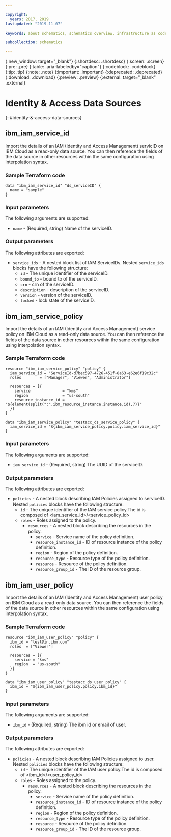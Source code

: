 ```yaml
---

copyright:
  years: 2017, 2019
lastupdated: "2019-11-07"

keywords: about schematics, schematics overview, infrastructure as code, iac, differences schematics and terraform, schematics vs terraform, how does schematics work, schematics benefits, why use schematics, terraform template, schematics workspace

subcollection: schematics

---
```


{:new_window: target="_blank"}
{:shortdesc: .shortdesc}
{:screen: .screen}
{:pre: .pre}
{:table: .aria-labeledby="caption"}
{:codeblock: .codeblock}
{:tip: .tip}
{:note: .note}
{:important: .important}
{:deprecated: .deprecated}
{:download: .download}
{:preview: .preview}
{:external: target="_blank" .external}

# Identity & Access Data Sources
{: #identity-&-access-data-sources}


## ibm_iam_service_id

Import the details of an IAM (Identity and Access Management) servicID  on IBM Cloud as a read-only data source. You can then reference the fields of the data source in other resources within the same configuration using interpolation syntax.

### Sample Terraform code

```hcl
data "ibm_iam_service_id" "ds_serviceID" {
  name = "sample"
}

```

### Input parameters

The following arguments are supported:

* `name` - (Required, string) Name of the serviceID.

### Output parameters

The following attributes are exported:

* `service_ids` - A nested block list of IAM ServiceIDs. Nested `service_ids` blocks have the following structure:
  * `id` - The unique identifier of the serviceID.
  * `bound_to` -  bound to of the serviceID.
  * `crn` -  crn of the serviceID.
  * `description` -  description of the serviceID.
  * `version` -  version of the serviceID.
  * `locked` -  lock state of the serviceID.

  



## ibm_iam_service_policy

Import the details of an IAM (Identity and Access Management) service policy on IBM Cloud as a read-only data source. You can then reference the fields of the data source in other resources within the same configuration using interpolation syntax.

### Sample Terraform code

```hcl
resource "ibm_iam_service_policy" "policy" {
  iam_service_id = "ServiceId-d7bec597-4726-451f-8a63-e62e6f19c32c"
  roles        = ["Manager", "Viewer", "Administrator"]

  resources = [{
    service              = "kms"
    region               = "us-south"
    resource_instance_id = "${element(split(":",ibm_resource_instance.instance.id),7)}"
  }]
}

data "ibm_iam_service_policy" "testacc_ds_service_policy" {
  iam_service_id = "${ibm_iam_service_policy.policy.iam_service_id}"
}

```

### Input parameters

The following arguments are supported:

* `iam_service_id` - (Required, string) The UUID of the serviceID.

### Output parameters

The following attributes are exported:

* `policies` - A nested block describing IAM Policies assigned to serviceID. Nested `policies` blocks have the following structure:
  * `id` - The unique identifier of the IAM service policy.The id is composed of \<iam_service_id\>/\<service_policy_id\>
  * `roles` -  Roles assigned to the policy.
	* `resources` -  A nested block describing the resources in the policy.
		* `service` - Service name of the policy definition. 
		* `resource_instance_id` - ID of resource instance of the policy definition.
		* `region` - Region of the policy definition.
		* `resource_type` - Resource type of the policy definition.
		* `resource` - Resource of the policy definition.
		* `resource_group_id` - The ID of the resource group.


## ibm_iam_user_policy

Import the details of an IAM (Identity and Access Management) user policy on IBM Cloud as a read-only data source. You can then reference the fields of the data source in other resources within the same configuration using interpolation syntax.

### Sample Terraform code

```hcl
resource "ibm_iam_user_policy" "policy" {
  ibm_id = "test@in.ibm.com"
  roles  = ["Viewer"]

  resources = [{
    service = "kms"
    region  = "us-south"
  }]
}

data "ibm_iam_user_policy" "testacc_ds_user_policy" {
  ibm_id = "${ibm_iam_user_policy.policy.ibm_id}"
}

```

### Input parameters

The following arguments are supported:

* `ibm_id` - (Required, string) The ibm id or email of user.

### Output parameters

The following attributes are exported:

* `policies` - A nested block describing IAM Policies assigned to user. Nested `policies` blocks have the following structure:
  * `id` - The unique identifier of the IAM user policy.The id is composed of \<ibm_id\>/\<user_policy_id\>
  * `roles` -  Roles assigned to the policy.
	* `resources` -  A nested block describing the resources in the policy.
		* `service` - Service name of the policy definition. 
		* `resource_instance_id` - ID of resource instance of the policy definition.
		* `region` - Region of the policy definition.
		* `resource_type` - Resource type of the policy definition.
		* `resource` - Resource of the policy definition.
		* `resource_group_id` - The ID of the resource group. 


  